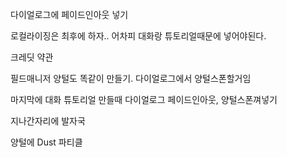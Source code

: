 다이얼로그에  페이드인아웃 넣기

로컬라이징은 최후에 하자.. 어차피 대화랑 튜토리얼때문에 넣어야된다.

크레딧
약관

필드매니저 양털도 똑같이 만들기. 다이얼로그에서 양털스폰할거임

마지막에 대화 튜토리얼 만들때
다이얼로그 페이드인아웃, 양털스폰껴넣기

지나간자리에 발자국

양털에 Dust 파티클